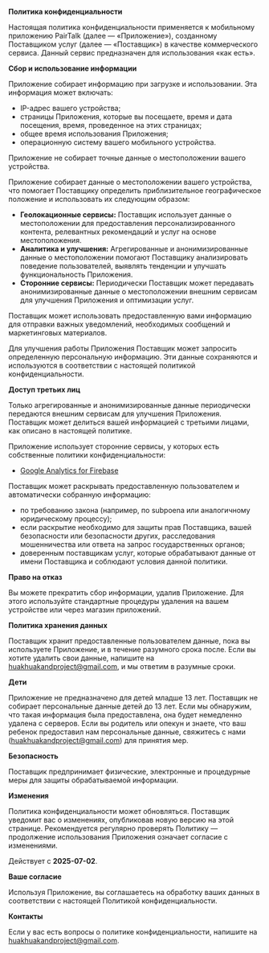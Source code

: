 **Политика конфиденциальности**  

Настоящая политика конфиденциальности применяется к мобильному приложению PairTalk (далее — «Приложение»), созданному Поставщиком услуг (далее — «Поставщик») в качестве коммерческого сервиса. Данный сервис предназначен для использования «как есть».  

**Сбор и использование информации**  

Приложение собирает информацию при загрузке и использовании. Эта информация может включать:  

* IP-адрес вашего устройства;  
* страницы Приложения, которые вы посещаете, время и дата посещения, время, проведенное на этих страницах;  
* общее время использования Приложения;  
* операционную систему вашего мобильного устройства.  

Приложение не собирает точные данные о местоположении вашего устройства.  

Приложение собирает данные о местоположении вашего устройства, что помогает Поставщику определить приблизительное географическое положение и использовать их следующим образом:  

* **Геолокационные сервисы:** Поставщик использует данные о местоположении для предоставления персонализированного контента, релевантных рекомендаций и услуг на основе местоположения.  
* **Аналитика и улучшения:** Агрегированные и анонимизированные данные о местоположении помогают Поставщику анализировать поведение пользователей, выявлять тенденции и улучшать функциональность Приложения.  
* **Сторонние сервисы:** Периодически Поставщик может передавать анонимизированные данные о местоположении внешним сервисам для улучшения Приложения и оптимизации услуг.  

Поставщик может использовать предоставленную вами информацию для отправки важных уведомлений, необходимых сообщений и маркетинговых материалов.  

Для улучшения работы Приложения Поставщик может запросить определенную персональную информацию. Эти данные сохраняются и используются в соответствии с настоящей политикой конфиденциальности.  

**Доступ третьих лиц**  

Только агрегированные и анонимизированные данные периодически передаются внешним сервисам для улучшения Приложения. Поставщик может делиться вашей информацией с третьими лицами, как описано в настоящей политике.  

Приложение использует сторонние сервисы, у которых есть собственные политики конфиденциальности:  

* [Google Analytics for Firebase](https://firebase.google.com/support/privacy)  

Поставщик может раскрывать предоставленную пользователем и автоматически собранную информацию:  

* по требованию закона (например, по subpoena или аналогичному юридическому процессу);  
* если раскрытие необходимо для защиты прав Поставщика, вашей безопасности или безопасности других, расследования мошенничества или ответа на запрос государственных органов;  
* доверенным поставщикам услуг, которые обрабатывают данные от имени Поставщика и соблюдают условия данной политики.  

**Право на отказ**  

Вы можете прекратить сбор информации, удалив Приложение. Для этого используйте стандартные процедуры удаления на вашем устройстве или через магазин приложений.  

**Политика хранения данных**  

Поставщик хранит предоставленные пользователем данные, пока вы используете Приложение, и в течение разумного срока после. Если вы хотите удалить свои данные, напишите на huakhuakandproject@gmail.com, и мы ответим в разумные сроки.  

**Дети**  

Приложение не предназначено для детей младше 13 лет. Поставщик не собирает персональные данные детей до 13 лет. Если мы обнаружим, что такая информация была предоставлена, она будет немедленно удалена с серверов. Если вы родитель или опекун и знаете, что ваш ребенок предоставил нам персональные данные, свяжитесь с нами (huakhuakandproject@gmail.com) для принятия мер.  

**Безопасность**  

Поставщик предпринимает физические, электронные и процедурные меры для защиты обрабатываемой информации.  

**Изменения**  

Политика конфиденциальности может обновляться. Поставщик уведомит вас о изменениях, опубликовав новую версию на этой странице. Рекомендуется регулярно проверять Политику — продолжение использования Приложения означает согласие с изменениями.  

Действует с **2025-07-02**.  

**Ваше согласие**  

Используя Приложение, вы соглашаетесь на обработку ваших данных в соответствии с настоящей Политикой конфиденциальности.  

**Контакты**  

Если у вас есть вопросы о политике конфиденциальности, напишите на huakhuakandproject@gmail.com.
